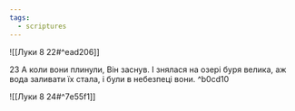 ```yaml
---
tags:
  - scriptures
---
```


![[Луки 8 22#^ead206]]

23 А коли вони плинули, Він заснув. І знялася на озері буря велика, аж вода заливати їх стала, і були в небезпеці вони. ^b0cd10

![[Луки 8 24#^7e55f1]]
